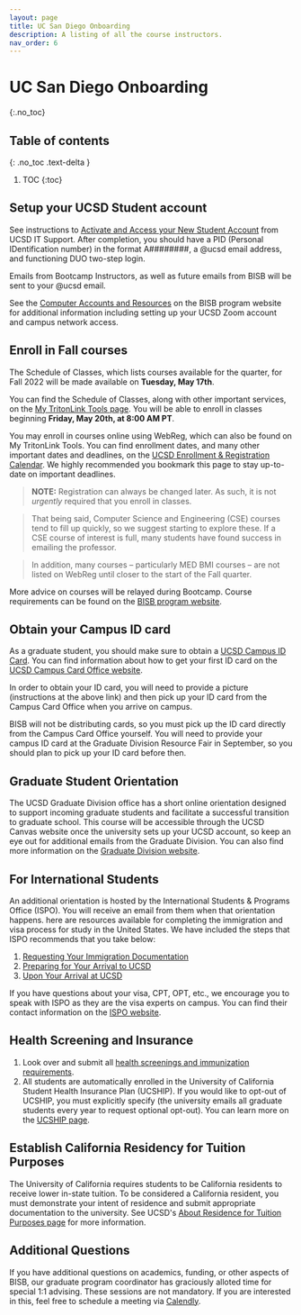 ```yaml
---
layout: page
title: UC San Diego Onboarding 
description: A listing of all the course instructors.
nav_order: 6
---
```


# UC San Diego Onboarding
{:.no_toc}
## Table of contents
{: .no_toc .text-delta }

1. TOC
{:toc}

## Setup your UCSD Student account

See instructions to [Activate and Access your New Student Account](https://support.ucsd.edu/its?id=kb_article_view&sysparm_article=KB0033344&sys_kb_id=895a32351b9e4d50506f64e8624bcb02) from UCSD IT Support. After completion, you should have a PID (Personal IDentification number) in the format A########, a @ucsd email address, and functioning DUO two-step login.

Emails from Bootcamp Instructors, as well as future emails from BISB will be sent to your @ucsd email.

See the [Computer Accounts and Resources](https://bioinformatics.ucsd.edu/node/31) on the BISB program website for additional information including setting up your UCSD Zoom account and campus network access.

## Enroll in Fall courses

The Schedule of Classes, which lists courses available for the quarter, for Fall 2022 will be made available on **Tuesday, May 17th**.

You can find the Schedule of Classes, along with other important services, on the [My TritonLink Tools page](https://students.ucsd.edu/my-tritonlink/tools/index.html). You will be able to enroll in classes beginning **Friday, May 20th, at 8:00 AM PT**.

You may enroll in courses online using WebReg, which can also be found on My TritonLink Tools. You can find enrollment dates, and many other important dates and deadlines, on the [UCSD Enrollment & Registration Calendar](https://students.ucsd.edu/academics/enroll/calendar22-23.html). We highly recommended you bookmark this page to stay up-to-date on important deadlines.

>**NOTE:** Registration can always be changed later. As such, it is not *urgently* required that you enroll in classes.

>That being said, Computer Science and Engineering (CSE) courses tend to fill up quickly, so we suggest starting to explore these. If a CSE course of interest is full, many students have found success in emailing the professor.

>In addition, many courses – particularly MED BMI courses – are not listed on WebReg until closer to the start of the Fall quarter.

More advice on courses will be relayed during Bootcamp. Course requirements can be found on the [BISB program website](https://bioinformatics.ucsd.edu/node/104).

## Obtain your Campus ID card

As a graduate student, you should make sure to obtain a [UCSD Campus ID Card](https://students.ucsd.edu/finances/campus-cards/index.html). You can find information about how to get your first ID card on the [UCSD Campus Card Office website](https://sfs.ucsd.edu/campus-cards/your-student-id.html).

In order to obtain your ID card, you will need to provide a picture (instructions at the above link) and then pick up your ID card from the Campus Card Office when you arrive on campus.

BISB will not be distributing cards, so you must pick up the ID card directly from the Campus Card Office yourself. You will need to provide your campus ID card at the Graduate Division Resource Fair in September, so you should plan to pick up your ID card before then.

## Graduate Student Orientation

The UCSD Graduate Division office has a short online orientation designed to support incoming graduate students and facilitate a successful transition to graduate school. This course will be accessible through the UCSD Canvas website once the university sets up your UCSD account, so keep an eye out for additional emails from the Graduate Division. You can also find more information on the [Graduate Division website](https://grad.ucsd.edu/student-life/events/orientation/index.html).

## For International Students

An additional orientation is hosted by the International Students & Programs Office (ISPO). You will receive an email from them when that orientation happens. here are resources available for completing the immigration and visa process for study in the United States. We have included the steps that ISPO recommends that you take below:

1. [Requesting Your Immigration Documentation](https://ispo.ucsd.edu/advising/visa/new-students/graduate-students/graduates-request-documents.html)
2. [Preparing for Your Arrival to UCSD](https://ispo.ucsd.edu/advising/visa/new-students/graduate-students/graduates-before-arrival.html)
3. [Upon Your Arrival at UCSD](https://ispo.ucsd.edu/advising/visa/new-students/graduate-students/graduates-upon-arrival.html)

If you have questions about your visa, CPT, OPT, etc., we encourage you to speak with ISPO as they are the visa experts on campus. You can find their contact information on the [ISPO  website](https://ispo.ucsd.edu/contact/index.html).

## Health Screening and Insurance

1. Look over and submit all [health screenings and immunization requirements](https://studenthealth.ucsd.edu/resources/health-requirements/index.html).
2. All students are automatically enrolled in the University of California Student Health Insurance Plan (UCSHIP). If you would like to opt-out of UCSHIP, you must explicitly specify (the university emails all graduate students every year to request optional opt-out). You can learn more on the [UCSHIP page](https://shwadmin.ucsd.edu/uc-ship/index.html).

## Establish California Residency for Tuition Purposes

The University of California requires students to be California residents to receive lower in-state tuition. To be considered a California resident, you must demonstrate your intent of residence and submit appropriate documentation to the university. See UCSD's [About Residence for Tuition Purposes page](https://students.ucsd.edu/finances/fees/residence/about.html) for more information.

## Additional Questions

If you have additional questions on academics, funding, or other aspects of BISB, our graduate program coordinator has graciously alloted time for special 1:1 advising. These sessions are not mandatory. If you are interested in this, feel free to schedule a meeting via [Calendly](https://calendly.com/fperezestrada/bisb-office-hours).
